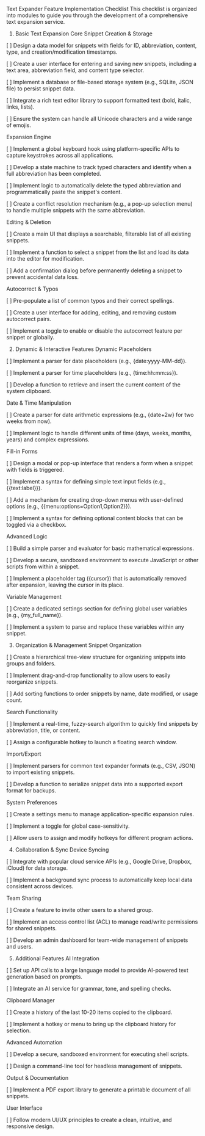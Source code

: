 Text Expander Feature Implementation Checklist
This checklist is organized into modules to guide you through the development of a comprehensive text expansion service.

1. Basic Text Expansion Core
Snippet Creation & Storage

[ ] Design a data model for snippets with fields for ID, abbreviation, content, type, and creation/modification timestamps.

[ ] Create a user interface for entering and saving new snippets, including a text area, abbreviation field, and content type selector.

[ ] Implement a database or file-based storage system (e.g., SQLite, JSON file) to persist snippet data.

[ ] Integrate a rich text editor library to support formatted text (bold, italic, links, lists).

[ ] Ensure the system can handle all Unicode characters and a wide range of emojis.

Expansion Engine

[ ] Implement a global keyboard hook using platform-specific APIs to capture keystrokes across all applications.

[ ] Develop a state machine to track typed characters and identify when a full abbreviation has been completed.

[ ] Implement logic to automatically delete the typed abbreviation and programmatically paste the snippet's content.

[ ] Create a conflict resolution mechanism (e.g., a pop-up selection menu) to handle multiple snippets with the same abbreviation.

Editing & Deletion

[ ] Create a main UI that displays a searchable, filterable list of all existing snippets.

[ ] Implement a function to select a snippet from the list and load its data into the editor for modification.

[ ] Add a confirmation dialog before permanently deleting a snippet to prevent accidental data loss.

Autocorrect & Typos

[ ] Pre-populate a list of common typos and their correct spellings.

[ ] Create a user interface for adding, editing, and removing custom autocorrect pairs.

[ ] Implement a toggle to enable or disable the autocorrect feature per snippet or globally.

2. Dynamic & Interactive Features
Dynamic Placeholders

[ ] Implement a parser for date placeholders (e.g., {date:yyyy-MM-dd}).

[ ] Implement a parser for time placeholders (e.g., {time:hh:mm:ss}).

[ ] Develop a function to retrieve and insert the current content of the system clipboard.

Date & Time Manipulation

[ ] Create a parser for date arithmetic expressions (e.g., {date+2w} for two weeks from now).

[ ] Implement logic to handle different units of time (days, weeks, months, years) and complex expressions.

Fill-in Forms

[ ] Design a modal or pop-up interface that renders a form when a snippet with fields is triggered.

[ ] Implement a syntax for defining simple text input fields (e.g., {{text:label}}).

[ ] Add a mechanism for creating drop-down menus with user-defined options (e.g., {{menu:options=Option1,Option2}}).

[ ] Implement a syntax for defining optional content blocks that can be toggled via a checkbox.

Advanced Logic

[ ] Build a simple parser and evaluator for basic mathematical expressions.

[ ] Develop a secure, sandboxed environment to execute JavaScript or other scripts from within a snippet.

[ ] Implement a placeholder tag ({cursor}) that is automatically removed after expansion, leaving the cursor in its place.

Variable Management

[ ] Create a dedicated settings section for defining global user variables (e.g., {my_full_name}).

[ ] Implement a system to parse and replace these variables within any snippet.

3. Organization & Management
Snippet Organization

[ ] Create a hierarchical tree-view structure for organizing snippets into groups and folders.

[ ] Implement drag-and-drop functionality to allow users to easily reorganize snippets.

[ ] Add sorting functions to order snippets by name, date modified, or usage count.

Search Functionality

[ ] Implement a real-time, fuzzy-search algorithm to quickly find snippets by abbreviation, title, or content.

[ ] Assign a configurable hotkey to launch a floating search window.

Import/Export

[ ] Implement parsers for common text expander formats (e.g., CSV, JSON) to import existing snippets.

[ ] Develop a function to serialize snippet data into a supported export format for backups.

System Preferences

[ ] Create a settings menu to manage application-specific expansion rules.

[ ] Implement a toggle for global case-sensitivity.

[ ] Allow users to assign and modify hotkeys for different program actions.

4. Collaboration & Sync
Device Syncing

[ ] Integrate with popular cloud service APIs (e.g., Google Drive, Dropbox, iCloud) for data storage.

[ ] Implement a background sync process to automatically keep local data consistent across devices.

Team Sharing

[ ] Create a feature to invite other users to a shared group.

[ ] Implement an access control list (ACL) to manage read/write permissions for shared snippets.

[ ] Develop an admin dashboard for team-wide management of snippets and users.

5. Additional Features
AI Integration

[ ] Set up API calls to a large language model to provide AI-powered text generation based on prompts.

[ ] Integrate an AI service for grammar, tone, and spelling checks.

Clipboard Manager

[ ] Create a history of the last 10-20 items copied to the clipboard.

[ ] Implement a hotkey or menu to bring up the clipboard history for selection.

Advanced Automation

[ ] Develop a secure, sandboxed environment for executing shell scripts.

[ ] Design a command-line tool for headless management of snippets.

Output & Documentation

[ ] Implement a PDF export library to generate a printable document of all snippets.

User Interface

[ ] Follow modern UI/UX principles to create a clean, intuitive, and responsive design.